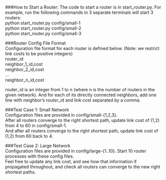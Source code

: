 ###How to Start a Router:
The code to start a router is in start_router.py. For example, run the following commands in 3 separate terminals will start 3 routers:  
python start_router.py config/small-1  
python start_router.py config/small-2  
python start_router.py config/small-3  

###Router Config File Format  
Configuration file format for each router is defined below. (Note: we restrict link costs to be positive integers)  
router_id  
neighbor_1_id,cost  
neighbor_2_id,cost  
…  
neighbor_n_id,cost  

router_id is an integer from 1 to n (where n is the number of routers in the given network). And for each of its directly connected neighbors, add one line with neighbor’s router_id and link cost separated by a comma.

###Test Case 1: Small Network  
Configuration files are provided in config/small-{1,2,3}.  
After all routers converge to the right shortest path, update link cost of (1,2) from 4 to 60 in config/small-1.  
And after all routers converge to the right shortest path, update link cost of (1,2) from 60 back to 4.

###Test Case 2: Large Network  
Configuration files are provided in config/large-{1..10}. Start 10 router processes with these config files.  
Feel free to update any link cost, and see how that information if propagated throughout, and check all routers can converge to the new right shortest paths.
